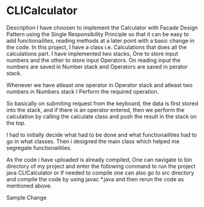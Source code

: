 # CLICalculator

Description
I have choosen to implement the Calculator with Facade Design Pattern using the Single Responsibility Principle so that it can be easy to add functionailites, reading methods at a later point with a basic change in the code.
In this project, I have a class i.e. Calculations that does all the calculations part. 
I have implemented two stacks, One to store input numbers and the other to store input Operators.
On reading input the numbers are saved in Number stack and Operators are saved in perator stack.

Whenever we have atleast one operator in Operator stack and atleast two numbers in Numbers stack I Perform the required operation.

So basically on submiting request from the keyboard, the data is first stored into the stack, and if there is an operator entered, then we perform the calculation by calling the calculate class and push the result in the stack on the top.

I had to initially decide what had to be done and what functionailities had to go in what classes. Then i designed the main class which helped me segregate functionailities.


As the code i have uploaded is already compiled, One can navigate to bin directory of my project and enter the following command to run the project
java CLICalculator
or if needed to compile one can also go to src directory and compile the code by using javac *.java and then rerun the code as mentioned above.



Sample Change